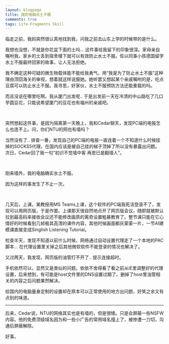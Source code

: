 ```yaml
---
layout: blogpage
title: 我的电脑水土不服
comments: true
tags: Life-Fragments Skill
---
```


临走之前，我妈突然很认真地找到我，问我之前去山东上学的时候带的是什么。

我想也没想，不就是你花盆下面的土吗... 这件事给我留下的印象很深。家母亲自嘱咐我，家乡的土丢到宿舍楼下就可以有效防止水土不服。佐以同事小孩德国留学水土不服最终回家的故事，让人无法拒绝。

我不确定这种可疑的微生物载体能不能给我勇气，用“我是为了防止水土不服”这种理由顶回海关的审视，想着就这样说服她。她听罢又想起某个亲戚嘱咐的是，吃点豆腐可以防止水土不服。我寻思，好家伙，水土不服预防方法还能重载的吗。

而且没说在哪里吃啊。我从厦门出发呢.. 于是出发前一天在冷清的中山路吃了几口芋圆豆花，只能说希望厦门的豆花也有福州的亲戚吧。

<br />

突然想起这件事，是因为隔离第一天晚上，我和Cedar聊天，发现PC端的电报怎么也连不上。问，你们NTU的网也有墙吗？     

当然没有了.. 排查一番，发现自己的PC端的电报一直连着一个不知道什么时候挂掉的SOCKS5代理，在国内应该是被自己挂的梯子顶掉了所以没有暴露出问题。次日，Cedar回了我一句“初识不觉墙中客 再思已是翻墙人”。

<br />

刚来墙外，我的电脑确实水土不服。

因为这样的事发生了不止一次。

<br />

几天后，上课。某教授用MS Teams上课，这个软件的PC端我死活登录不了，发现可以用网页版，于是作罢。上课那天很自然地点开了网页版会议，随即就被默认拉到最高码率接收会议还不能修改画质的离奇设置粗暴教育了。整节课只能在它心情好的时候看到几帧极其高清的课件内容，其他时候画面都灰蒙蒙一片，一节AI建模课直接变成Singlish Listening Tutorial。

检查半天，发现不知道以前什么时候，网络通过自动设置代理走了一个本地的PAC脚本... 在代理设置里关掉之后其他微软软件不能登录的情况也解决了。

又过两天，我发现，网页版的油管打不开了.. 提示连接超时。

手机依然可以，显然又是类似的问题。依依不舍得看了看之前从IE里调整好的代理设置，后来想到，有可能是host文件里的DNS设置过期了。删掉了host里油管相关的内容之后问题果然解决。

给国内的电脑量身定制的设置却在原本可以正常使用的地方出问题，好笑之余又有点别的味道。


----------
后来，Cedar说，NTU的网络其实也是有墙的，但是很矮。只是会屏蔽一些NSFW内容。他的免费顶级域名因为和一些小广告的常用域名撞上了，被惨遭一刀切，沟通后屏蔽解除。

好事。